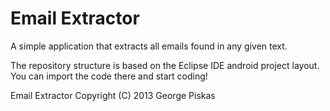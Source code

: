 Email Extractor
===============

A simple application that extracts all emails found in any given text.

The repository structure is based on the Eclipse IDE android project layout. You can import the code there and start coding!

Email Extractor Copyright (C) 2013 George Piskas
